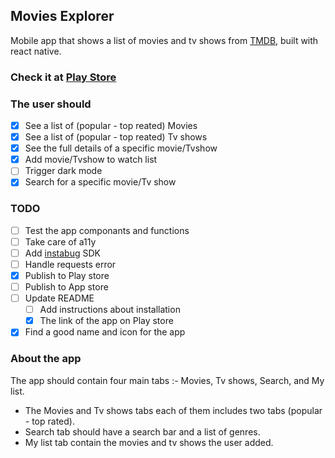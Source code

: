 ## Movies Explorer

Mobile app that shows a list of movies and tv shows from [TMDB](https://www.themoviedb.org/documentation/api), built with react native.

### Check it at [Play Store](https://play.google.com/store/apps/details?id=com.triplea.moviestime&hl=en_US)

### The user should

- [x] See a list of (popular - top reated) Movies
- [x] See a list of (popular - top reated) Tv shows
- [x] See the full details of a specific movie/Tvshow
- [x] Add movie/Tvshow to watch list  
- [ ] Trigger dark mode
- [x] Search for a specific movie/Tv show

### TODO

- [ ] Test the app componants and functions
- [ ] Take care of a11y
- [ ] Add [instabug](https://docs.instabug.com/docs/react-native-integration) SDK
- [ ] Handle requests error
- [x] Publish to Play store
- [ ] Publish to App store
- [ ] Update README
    - [ ] Add instructions about installation
    - [x] The link of the app on Play store
- [x] Find a good name and icon for the app

### About the app

The app should contain four main tabs :- Movies, Tv shows, Search, and My list.

* The Movies and Tv shows tabs each of them includes two tabs (popular - top rated).
* Search tab should have a search bar and a list of genres.
* My list tab contain the movies and tv shows the user added.
